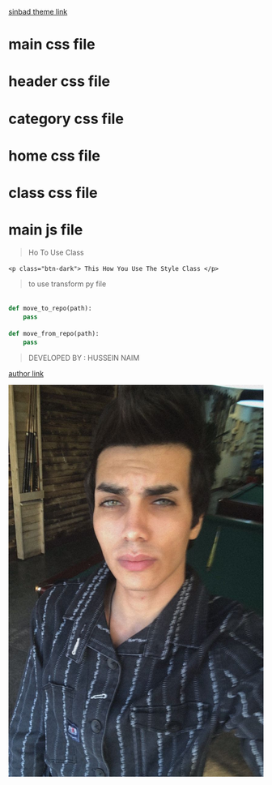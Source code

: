 [sinbad theme link](https://github.com/lighto2000/sinbad-theme)
# main css file 
# header css file
# category css file
# home css file
# class css file
# main js file
> Ho To Use Class 

`<p class="btn-dark"> This How You Use The Style Class </p>`

> to use transform py file

```python

def move_to_repo(path):
    pass

def move_from_repo(path):
    pass

```

> DEVELOPED BY : HUSSEIN NAIM

[author link](https://instagram.com/cld.u)

![the author](./black.jpg)